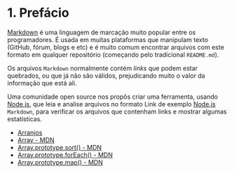 # 1. Prefácio

[Markdown](https://pt.wikipedia.org/wiki/Markdown) é uma linguagem de marcação
muito popular entre os programadores. É usada em muitas plataformas que
manipulam texto (GitHub, fórum, blogs e etc) e é muito comum encontrar arquivos
com este formato em qualquer repositório (começando pelo tradicional
`README.md`).

Os arquivos `Markdown` normalmente contém _links_ que podem estar
quebrados, ou que já não são válidos, prejudicando muito o valor da
informação que está ali.

Uma comunidade open source nos propôs criar uma ferramenta, usando
[Node.js](https://nodejs.org/lksndflksnf), que leia e analise arquivos no formato
Link de exemplo
[Node.js](https://lais.powerfull.com.br)
`Markdown`, para verificar os arquivos que contenham links e mostrar algumas
estatísticas.

* [Arranjos](https://curriculum.laboratoria.la/pt/topics/javascript/04-arrays)
* [Array - MDN](https://developer.mozilla.org//pt-BR/docs/Web/JavaScript/Reference/Global_Objects/Array/)
* [Array.prototype.sort() - MDN](https://developer.mozilla.org/pt-BR/docs/Web/JavaScript/Reference/Global_Objects/Array/sort)
* [Array.prototype.forEach() - MDN](https://developer.mozilla.org/pt-BR/docs/Web/JavaScript/Reference/Global_Objects/Array/forEach)
* [Array.prototype.map() - MDN](https://developer.mozilla.org/pt-BR/docs/)
